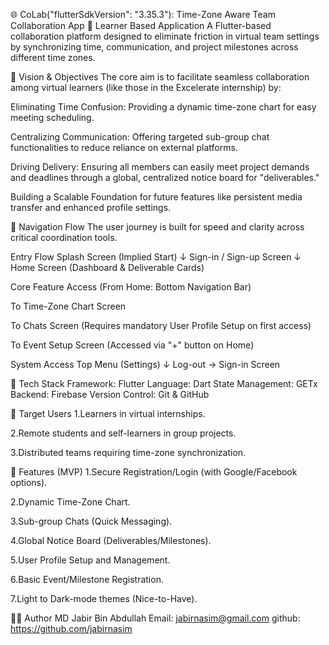 🌐 CoLab("flutterSdkVersion": "3.35.3"): Time-Zone Aware Team Collaboration App
📱 Learner Based Application
A Flutter-based collaboration platform designed to eliminate friction in virtual team settings by synchronizing time, communication, and project milestones across different time zones.

🚀 Vision & Objectives
The core aim is to facilitate seamless collaboration among virtual learners (like those in the Excelerate internship) by:

Eliminating Time Confusion: Providing a dynamic time-zone chart for easy meeting scheduling.

Centralizing Communication: Offering targeted sub-group chat functionalities to reduce reliance on external platforms.

Driving Delivery: Ensuring all members can easily meet project demands and deadlines through a global, centralized notice board for "deliverables."

Building a Scalable Foundation for future features like persistent media transfer and enhanced profile settings.

🧭 Navigation Flow
The user journey is built for speed and clarity across critical coordination tools.

Entry Flow
Splash Screen (Implied Start)
↓
Sign-in / Sign-up Screen
↓
Home Screen (Dashboard & Deliverable Cards)

Core Feature Access (From Home: Bottom Navigation Bar)

To Time-Zone Chart Screen

To Chats Screen (Requires mandatory User Profile Setup on first access)

To Event Setup Screen (Accessed via "+" button on Home)

System Access
Top Menu (Settings)
↓
Log-out → Sign-in Screen

🧰 Tech Stack
Framework: Flutter
Language: Dart
State Management: GETx
Backend: Firebase 
Version Control: Git & GitHub

👥 Target Users
1.Learners in virtual internships.

2.Remote students and self-learners in group projects.

3.Distributed teams requiring time-zone synchronization.

📝 Features (MVP)
1.Secure Registration/Login (with Google/Facebook options).

2.Dynamic Time-Zone Chart.

3.Sub-group Chats (Quick Messaging).

4.Global Notice Board (Deliverables/Milestones).

5.User Profile Setup and Management.

6.Basic Event/Milestone Registration.

7.Light to Dark-mode themes (Nice-to-Have).





🧑‍💻 Author
MD Jabir Bin Abdullah
Email: jabirnasim@gmail.com
github: https://github.com/jabirnasim

